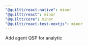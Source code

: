 ```yaml
---
"@quiltt/react-native": minor
"@quiltt/react": minor
"@quiltt/core": minor
"@quiltt/react-test-nextjs": minor
---
```


Add agent QSP for analytic
